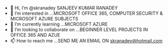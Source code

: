 - 👋 Hi, I’m @skranadey SANJEEV KUMAR RANADEY
- 👀 I’m interested in ...MICROSOFT OFFICE 365, COMPUTER SECURITY & MICROSOFT AZURE SUBJECTS
- 🌱 I’m currently learning ...MICROSOFT AZURE
- 💞️ I’m looking to collaborate on ...BEGINNER LEVEL PROJECTS IN OFFICE 365 AND AZUE
- 📫 How to reach me ...SEND ME AN EMAIL ON skranadey@hotmail.com

<!---
skranadey/skranadey is a ✨ special ✨ repository because its `README.md` (this file) appears on your GitHub profile.
You can click the Preview link to take a look at your changes.
--->
